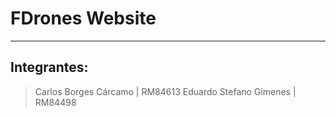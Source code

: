 # FDrones Website
---
## Integrantes:

> Carlos Borges Cárcamo | RM84613
> Eduardo Stefano Gimenes | RM84498